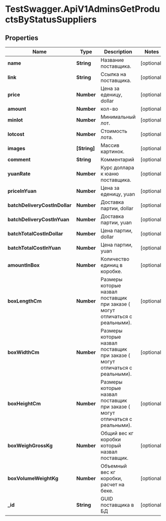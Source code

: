 # TestSwagger.ApiV1AdminsGetProductsByStatusSuppliers

## Properties

Name | Type | Description | Notes
------------ | ------------- | ------------- | -------------
**name** | **String** | Название поставщика. | [optional] 
**link** | **String** | Ссылка на поставщика. | [optional] 
**price** | **Number** | Цена за еденицу, dollar | [optional] 
**amount** | **Number** | кол-во | [optional] 
**minlot** | **Number** | Минимальный лот. | [optional] 
**lotcost** | **Number** | Стоимость лота. | [optional] 
**images** | **[String]** | Массив картинок. | [optional] 
**comment** | **String** | Комментарий | [optional] 
**yuanRate** | **Number** | Курс доллара к юаню поставщика.  | [optional] 
**priceInYuan** | **Number** | Цена за еденицу, yuan | [optional] 
**batchDeliveryCostInDollar** | **Number** | Доставка партии, dollar | [optional] 
**batchDeliveryCostInYuan** | **Number** | Доставка партии, yuan | [optional] 
**batchTotalCostInDollar** | **Number** | Цена партии, dollar | [optional] 
**batchTotalCostInYuan** | **Number** | Цена партии, yuan | [optional] 
**amountInBox** | **Number** | Количество единиц в коробке. | [optional] 
**boxLengthCm** | **Number** | Размеры которые назвал поставщик при заказе ( могут отличаться с реальными). | [optional] 
**boxWidthCm** | **Number** | Размеры которые назвал поставщик при заказе ( могут отличаться с реальными). | [optional] 
**boxHeightCm** | **Number** | Размеры которые назвал поставщик при заказе ( могут отличаться с реальными). | [optional] 
**boxWeighGrossKg** | **Number** | Общий вес кг коробки который назвал поставщик. | [optional] 
**boxVolumeWeightKg** | **Number** | Объемный вес кг коробки, расчет на беке. | [optional] 
**_id** | **String** | GUID поставщика в БД | [optional] 


